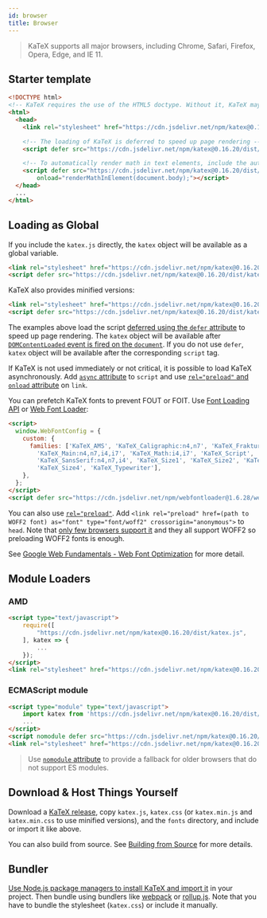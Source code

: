 ```yaml
---
id: browser
title: Browser
---
```

> KaTeX supports all major browsers, including Chrome, Safari, Firefox, Opera, Edge, and IE 11.

## Starter template

```html
<!DOCTYPE html>
<!-- KaTeX requires the use of the HTML5 doctype. Without it, KaTeX may not render properly -->
<html>
  <head>
    <link rel="stylesheet" href="https://cdn.jsdelivr.net/npm/katex@0.16.20/dist/katex.min.css" integrity="sha384-sMefv1J1YJCHsg0mTa9YG+n/9KnJb9lGrJUUY5arg6bAL1qps/oZjmUwaHlX5Ugg" crossorigin="anonymous">

    <!-- The loading of KaTeX is deferred to speed up page rendering -->
    <script defer src="https://cdn.jsdelivr.net/npm/katex@0.16.20/dist/katex.min.js" integrity="sha384-i9p+YmlwbK0lT9RcfgdAo/Cikui1KeFMeV/0Fwsu+rzgsCvas6oUptNOmo29C33p" crossorigin="anonymous"></script>

    <!-- To automatically render math in text elements, include the auto-render extension: -->
    <script defer src="https://cdn.jsdelivr.net/npm/katex@0.16.20/dist/contrib/auto-render.min.js" integrity="sha384-hCXGrW6PitJEwbkoStFjeJxv+fSOOQKOPbJxSfM6G5sWZjAyWhXiTIIAmQqnlLlh" crossorigin="anonymous"
        onload="renderMathInElement(document.body);"></script>
  </head>
  ...
</html>
```

## Loading as Global
If you include the `katex.js` directly, the `katex` object will be available as
a global variable.

```html
<link rel="stylesheet" href="https://cdn.jsdelivr.net/npm/katex@0.16.20/dist/katex.css" integrity="sha384-+YqEMBN2qMVjl3MYTxu57wvVbDCbFZUVGxzjisaLcRbN5aykf2Cb5msxZgWzHu0b" crossorigin="anonymous">
<script defer src="https://cdn.jsdelivr.net/npm/katex@0.16.20/dist/katex.js" integrity="sha384-HYoKkhyIpjvivuGreAonPS89QwN0wQIAAJ9phoiPTcLENlhQUKs6vxJELfeTInCM" crossorigin="anonymous"></script>
```

KaTeX also provides minified versions:

```html
<link rel="stylesheet" href="https://cdn.jsdelivr.net/npm/katex@0.16.20/dist/katex.min.css" integrity="sha384-sMefv1J1YJCHsg0mTa9YG+n/9KnJb9lGrJUUY5arg6bAL1qps/oZjmUwaHlX5Ugg" crossorigin="anonymous">
<script defer src="https://cdn.jsdelivr.net/npm/katex@0.16.20/dist/katex.min.js" integrity="sha384-i9p+YmlwbK0lT9RcfgdAo/Cikui1KeFMeV/0Fwsu+rzgsCvas6oUptNOmo29C33p" crossorigin="anonymous"></script>
```

The examples above load the script [deferred using the `defer` attribute](https://developer.mozilla.org/en/HTML/Element/script#Attributes)
to speed up page rendering. The `katex` object will be available after
[`DOMContentLoaded` event is fired on the `document`](https://developer.mozilla.org/ko/docs/Web/Reference/Events/DOMContentLoaded).
If you do not use `defer`, `katex` object will be available after the corresponding
`script` tag.

If KaTeX is not used immediately or not critical, it is possible to load KaTeX
asynchronously. Add [`async` attribute](https://developer.mozilla.org/en/HTML/Element/script#Attributes)
to `script` and use [`rel="preload"` and `onload` attribute](https://github.com/filamentgroup/loadCSS)
on `link`.

You can prefetch KaTeX fonts to prevent FOUT or FOIT. Use [Font Loading API](https://developer.mozilla.org/en-US/docs/Web/API/CSS_Font_Loading_API)
or [Web Font Loader](https://github.com/typekit/webfontloader):

```html
<script>
  window.WebFontConfig = {
    custom: {
      families: ['KaTeX_AMS', 'KaTeX_Caligraphic:n4,n7', 'KaTeX_Fraktur:n4,n7',
        'KaTeX_Main:n4,n7,i4,i7', 'KaTeX_Math:i4,i7', 'KaTeX_Script',
        'KaTeX_SansSerif:n4,n7,i4', 'KaTeX_Size1', 'KaTeX_Size2', 'KaTeX_Size3',
        'KaTeX_Size4', 'KaTeX_Typewriter'],
    },
  };
</script>
<script defer src="https://cdn.jsdelivr.net/npm/webfontloader@1.6.28/webfontloader.js" integrity="sha256-4O4pS1SH31ZqrSO2A/2QJTVjTPqVe+jnYgOWUVr7EEc=" crossorigin="anonymous"></script>
```

You can also use [`rel="preload"`](https://developer.mozilla.org/en-US/docs/Web/HTML/Preloading_content).
Add `<link rel="preload" href=(path to WOFF2 font) as="font" type="font/woff2" crossorigin="anonymous">`
to `head`. Note that [only few browsers support it](https://caniuse.com/#feat=link-rel-preload)
and they all support WOFF2 so preloading WOFF2 fonts is enough.

See [Google Web Fundamentals - Web Font Optimization](https://developers.google.com/web/fundamentals/performance/optimizing-content-efficiency/webfont-optimization)
for more detail.

## Module Loaders
### AMD
```html
<script type="text/javascript">
    require([
        "https://cdn.jsdelivr.net/npm/katex@0.16.20/dist/katex.js",
    ], katex => {
        ...
    });
</script>
<link rel="stylesheet" href="https://cdn.jsdelivr.net/npm/katex@0.16.20/dist/katex.css" integrity="sha384-+YqEMBN2qMVjl3MYTxu57wvVbDCbFZUVGxzjisaLcRbN5aykf2Cb5msxZgWzHu0b" crossorigin="anonymous">
```

### ECMAScript module
```html
<script type="module" type="text/javascript">
    import katex from 'https://cdn.jsdelivr.net/npm/katex@0.16.20/dist/katex.mjs';
    ...
</script>
<script nomodule defer src="https://cdn.jsdelivr.net/npm/katex@0.16.20/dist/katex.js" integrity="sha384-HYoKkhyIpjvivuGreAonPS89QwN0wQIAAJ9phoiPTcLENlhQUKs6vxJELfeTInCM" crossorigin="anonymous"></script>
<link rel="stylesheet" href="https://cdn.jsdelivr.net/npm/katex@0.16.20/dist/katex.css" integrity="sha384-+YqEMBN2qMVjl3MYTxu57wvVbDCbFZUVGxzjisaLcRbN5aykf2Cb5msxZgWzHu0b" crossorigin="anonymous">
```

> Use [`nomodule` attribute](https://developer.mozilla.org/en/HTML/Element/script#Attributes)
to provide a fallback for older browsers that do not support ES modules.

## Download & Host Things Yourself
Download a [KaTeX release](https://github.com/KaTeX/KaTeX/releases),
copy `katex.js`, `katex.css`
(or `katex.min.js` and `katex.min.css` to use minified versions),
and the `fonts` directory, and include or import it like above.

You can also build from source. See [Building from Source](node.md#building-from-source)
for more details.

## Bundler
[Use Node.js package managers to install KaTeX and import it](node.md) in your
project. Then bundle using bundlers like [webpack](https://webpack.js.org/) or
[rollup.js](https://rollupjs.org/). Note that you have to bundle the stylesheet
(`katex.css`) or include it manually.
